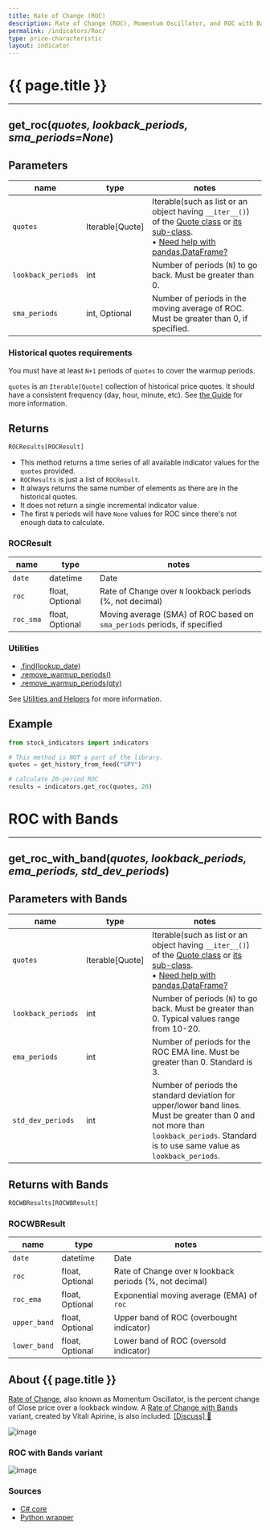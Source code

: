 ```yaml
---
title: Rate of Change (ROC)
description: Rate of Change (ROC), Momentum Oscillator, and ROC with Bands
permalink: /indicators/Roc/
type: price-characteristic
layout: indicator
---
```


# {{ page.title }}

<hr>

## **get_roc**(*quotes, lookback_periods, sma_periods=None*)

## Parameters

| name | type | notes
| -- |-- |--
| `quotes` | Iterable[Quote] | Iterable(such as list or an object having `__iter__()`) of the [Quote class]({{site.baseurl}}/guide/#historical-quotes) or [its sub-class]({{site.baseurl}}/guide/#using-custom-quote-classes). <br><span class='qna-dataframe'> • [Need help with pandas.DataFrame?]({{site.baseurl}}/guide/#using-pandasdataframe)</span>
| `lookback_periods` | int | Number of periods (`N`) to go back.  Must be greater than 0.
| `sma_periods` | int, Optional | Number of periods in the moving average of ROC.  Must be greater than 0, if specified.

### Historical quotes requirements

You must have at least `N+1` periods of `quotes` to cover the warmup periods.

`quotes` is an `Iterable[Quote]` collection of historical price quotes.  It should have a consistent frequency (day, hour, minute, etc).  See [the Guide]({{site.baseurl}}/guide/#historical-quotes) for more information.

## Returns

```python
ROCResults[ROCResult]
```

- This method returns a time series of all available indicator values for the `quotes` provided.
- `ROCResults` is just a list of `ROCResult`.
- It always returns the same number of elements as there are in the historical quotes.
- It does not return a single incremental indicator value.
- The first `N` periods will have `None` values for ROC since there's not enough data to calculate.

### ROCResult

| name | type | notes
| -- |-- |--
| `date` | datetime | Date
| `roc` | float, Optional | Rate of Change over `N` lookback periods (%, not decimal)
| `roc_sma` | float, Optional | Moving average (SMA) of ROC based on `sma_periods` periods, if specified

### Utilities

- [.find(lookup_date)]({{site.baseurl}}/utilities#find-indicator-result-by-date)
- [.remove_warmup_periods()]({{site.baseurl}}/utilities#remove-warmup-periods)
- [.remove_warmup_periods(qty)]({{site.baseurl}}/utilities#remove-warmup-periods)

See [Utilities and Helpers]({{site.baseurl}}/utilities#utilities-for-indicator-results) for more information.

## Example

```python
from stock_indicators import indicators

# This method is NOT a part of the library.
quotes = get_history_from_feed("SPY")

# calculate 20-period ROC
results = indicators.get_roc(quotes, 20)
```

# ROC with Bands

<hr>

## **get_roc_with_band**(*quotes, lookback_periods, ema_periods, std_dev_periods*)

## Parameters with Bands

| name | type | notes
| -- |-- |--
| `quotes` | Iterable[Quote] | Iterable(such as list or an object having `__iter__()`) of the [Quote class]({{site.baseurl}}/guide/#historical-quotes) or [its sub-class]({{site.baseurl}}/guide/#using-custom-quote-classes). <br><span class='qna-dataframe'> • [Need help with pandas.DataFrame?]({{site.baseurl}}/guide/#using-pandasdataframe)</span>
| `lookback_periods` | int | Number of periods (`N`) to go back.  Must be greater than 0.  Typical values range from 10-20.
| `ema_periods` | int | Number of periods for the ROC EMA line.  Must be greater than 0.  Standard is 3.
| `std_dev_periods` | int | Number of periods the standard deviation for upper/lower band lines.  Must be greater than 0 and not more than `lookback_periods`.  Standard is to use same value as `lookback_periods`.

## Returns with Bands

```python
ROCWBResults[ROCWBResult]
```

### ROCWBResult

| name | type | notes
| -- |-- |--
| `date` | datetime | Date
| `roc` | float, Optional | Rate of Change over `N` lookback periods (%, not decimal)
| `roc_ema` | float, Optional | Exponential moving average (EMA) of `roc`
| `upper_band` | float, Optional | Upper band of ROC (overbought indicator)
| `lower_band` | float, Optional | Lower band of ROC (oversold indicator)

## About {{ page.title }}

[Rate of Change](https://en.wikipedia.org/wiki/Momentum_(technical_analysis)), also known as Momentum Oscillator, is the percent change of Close price over a lookback window.  A [Rate of Change with Bands](#roc-with-bands) variant, created by Vitali Apirine, is also included.
[[Discuss] :speech_balloon:]({{site.github.base_repository_url}}/discussions/242 "Community discussion about this indicator")

![image]({{site.charturl}}/Roc.png)

### ROC with Bands variant

![image]({{site.charturl}}/RocWb.png)

### Sources

- [C# core]({{site.base_sourceurl}}/m-r/Roc/Roc.cs)
- [Python wrapper]({{site.sourceurl}}/roc.py)
